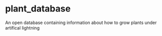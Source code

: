 # plant_database
An open database containing information about how to grow plants under artifical lightning
